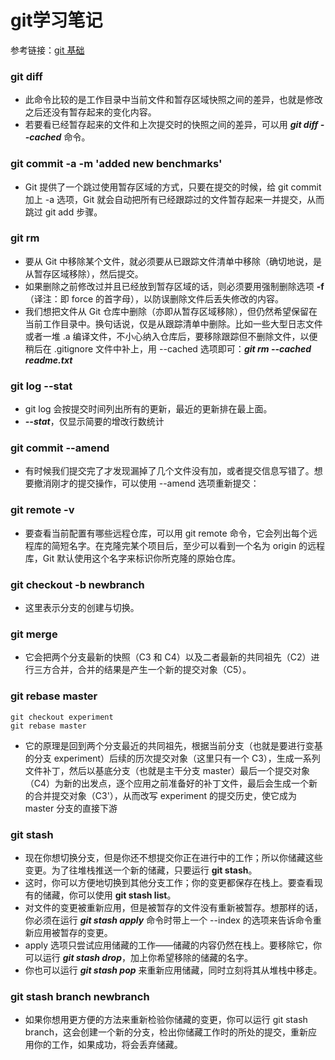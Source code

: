 # git学习笔记

参考链接：[git 基础](https://git-scm.com/book/zh/v1/%E8%B5%B7%E6%AD%A5-Git-%E5%9F%BA%E7%A1%80)

### git diff
+ 此命令比较的是工作目录中当前文件和暂存区域快照之间的差异，也就是修改之后还没有暂存起来的变化内容。
+ 若要看已经暂存起来的文件和上次提交时的快照之间的差异，可以用 ***git diff --cached*** 命令。

### git commit -a -m 'added new benchmarks'
+ Git 提供了一个跳过使用暂存区域的方式，只要在提交的时候，给 git commit 加上 -a 选项，Git 就会自动把所有已经跟踪过的文件暂存起来一并提交，从而跳过 git add 步骤。

### git rm
+ 要从 Git 中移除某个文件，就必须要从已跟踪文件清单中移除（确切地说，是从暂存区域移除），然后提交。
+ 如果删除之前修改过并且已经放到暂存区域的话，则必须要用强制删除选项 **-f**（译注：即 force 的首字母），以防误删除文件后丢失修改的内容。
+ 我们想把文件从 Git 仓库中删除（亦即从暂存区域移除），但仍然希望保留在当前工作目录中。换句话说，仅是从跟踪清单中删除。比如一些大型日志文件或者一堆 .a 编译文件，不小心纳入仓库后，要移除跟踪但不删除文件，以便稍后在 .gitignore 文件中补上，用 --cached 选项即可：***git rm --cached readme.txt***

### git log --stat
+ git log 会按提交时间列出所有的更新，最近的更新排在最上面。
+ ***--stat***，仅显示简要的增改行数统计

### git commit --amend
+ 有时候我们提交完了才发现漏掉了几个文件没有加，或者提交信息写错了。想要撤消刚才的提交操作，可以使用 --amend 选项重新提交：

### git remote -v
+ 要查看当前配置有哪些远程仓库，可以用 git remote 命令，它会列出每个远程库的简短名字。在克隆完某个项目后，至少可以看到一个名为 origin 的远程库，Git 默认使用这个名字来标识你所克隆的原始仓库。

### git checkout -b newbranch
+ 这里表示分支的创建与切换。

### git merge
+ 它会把两个分支最新的快照（C3 和 C4）以及二者最新的共同祖先（C2）进行三方合并，合并的结果是产生一个新的提交对象（C5）。

### git rebase master

```
git checkout experiment
git rebase master
```
+ 它的原理是回到两个分支最近的共同祖先，根据当前分支（也就是要进行变基的分支 experiment）后续的历次提交对象（这里只有一个 C3），生成一系列文件补丁，然后以基底分支（也就是主干分支 master）最后一个提交对象（C4）为新的出发点，逐个应用之前准备好的补丁文件，最后会生成一个新的合并提交对象（C3'），从而改写 experiment 的提交历史，使它成为 master 分支的直接下游

### git stash
+ 现在你想切换分支，但是你还不想提交你正在进行中的工作；所以你储藏这些变更。为了往堆栈推送一个新的储藏，只要运行 **git stash**。
+ 这时，你可以方便地切换到其他分支工作；你的变更都保存在栈上。要查看现有的储藏，你可以使用 **git stash list**。
+ 对文件的变更被重新应用，但是被暂存的文件没有重新被暂存。想那样的话，你必须在运行 ***git stash apply*** 命令时带上一个 --index 的选项来告诉命令重新应用被暂存的变更。
+ apply 选项只尝试应用储藏的工作——储藏的内容仍然在栈上。要移除它，你可以运行 ***git stash drop***，加上你希望移除的储藏的名字。
+ 你也可以运行 ***git stash pop*** 来重新应用储藏，同时立刻将其从堆栈中移走。

### git stash branch newbranch
+ 如果你想用更方便的方法来重新检验你储藏的变更，你可以运行 git stash branch，这会创建一个新的分支，检出你储藏工作时的所处的提交，重新应用你的工作，如果成功，将会丢弃储藏。


